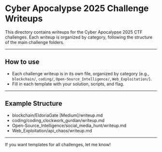 # Cyber Apocalypse 2025 Challenge Writeups

This directory contains writeups for the Cyber Apocalypse 2025 CTF challenges. Each writeup is organized by category, following the structure of the main challenge folders.

---

## How to use

- Each challenge writeup is in its own file, organized by category (e.g., `blockchain/`, `coding/`, `Open-Source_Intelligence/`, `Web_Exploitation/`).
- Fill in each template with your solution, scripts, and flag.

---

## Example Structure

- blockchain/EldoriaGate [Medium]/writeup.md
- coding/coding_clockwork_gurdian/writeup.md
- Open-Source_Intelligence/social_media_hunt/writeup.md
- Web_Exploitation/api_chaos/writeup.md

---

If you want templates for all challenges, let me know!
